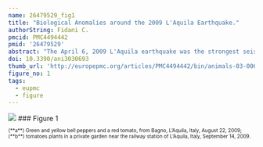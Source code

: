 ```yaml
---
name: 26479529_fig1
title: "Biological Anomalies around the 2009 L'Aquila Earthquake."
authorString: Fidani C.
pmcid: PMC4494442
pmid: '26479529'
abstract: "The April 6, 2009 L'Aquila earthquake was the strongest seismic event to occur in Italy over the last thirty years with a magnitude of M = 6.3. Around the time of the seismic swarm many instruments were operating in Central Italy, even if not dedicated to biological effects associated with the stress field variations, including seismicity. Testimonies were collected using a specific questionnaire immediately after the main shock, including data on earthquake lights, gas leaks, human diseases, and irregular animal behavior. The questionnaire was made up of a sequence of arguments, based upon past historical earthquake observations and compiled over seven months after the main shock. Data on animal behavior, before, during and after the main shocks, were analyzed in space/time distributions with respect to the epicenter area, evidencing the specific responses of different animals. Several instances of strange animal behavior were observed which could causally support the hypotheses that they were induced by the physical presence of gas, electric charges and electromagnetic waves in atmosphere. The aim of this study was to order the biological observations and thereby allow future work to determine whether these observations were influenced by geophysical parameters."
doi: 10.3390/ani3030693
thumb_url: 'http://europepmc.org/articles/PMC4494442/bin/animals-03-00693-g001.gif'
figure_no: 1
tags:
  - eupmc
  - figure
---
```

<img src='http://europepmc.org/articles/PMC4494442/bin/animals-03-00693-g001.jpg' style='max-height: 300px'>
### Figure 1
<p style='font-size: 10px;'>(**a**) Green and yellow bell peppers and a red tomato, from Bagno, L’Aquila, Italy, August 22, 2009; (**b**) tomatoes plants in a private garden near the railway station of L’Aquila, Italy, September 14, 2009.</p>